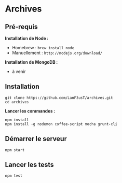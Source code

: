 # Archives

## Pré-requis

**Installation de Node :**

  - Homebrew : `brew install node`
  - Manuellement : `http://nodejs.org/download/`

**Installation de MongoDB :**

  - à venir

## Installation

    git clone https://github.com/LanF3usT/archives.git
    cd archives

**Lancer les commandes :**

    npm install
    npm install -g nodemon coffee-script mocha grunt-cli

## Démarrer le serveur

    npm start

## Lancer les tests

    npm test
